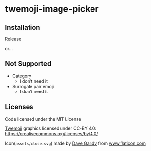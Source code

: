 # twemoji-image-picker




## Installation
Release

or...

## Not Supported
- Category
  - I don't need it
- Surrogate pair emoji
  - I don't need it


## Licenses 
Code licensed under the [MIT License](https://opensource.org/licenses/MIT)

[Twemoji](https://github.com/twitter/twemoji) graphics licensed under CC-BY 4.0: https://creativecommons.org/licenses/by/4.0/

Icon(`assets/close.svg`) made by [Dave Gandy](https://www.flaticon.com/authors/dave-gandy) from www.flaticon.com